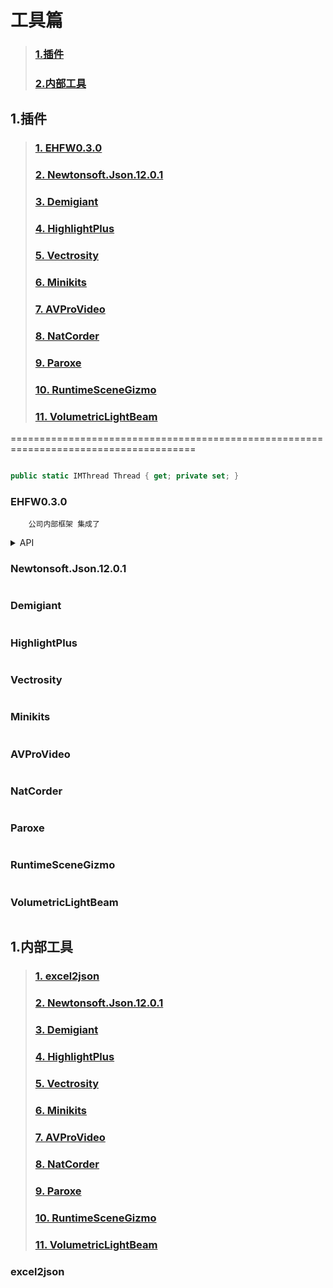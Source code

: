 # 工具篇
> ### [1.插件](#1插件)
> ### [2.内部工具](#1插件)

## 1.插件

> ### [1. EHFW0.3.0](#EHFW0.3.0)
> ### [2. Newtonsoft.Json.12.0.1](#newtonsoftjson1201)
> ### [3. Demigiant](#demigiant)
> ### [4. HighlightPlus](#highlightplus)
> ### [5. Vectrosity](#vectrosity)
> ### [6. Minikits](#minikits)
> ### [7. AVProVideo](#avprovideo)
> ### [8. NatCorder](#natcorder)
> ### [9. Paroxe](#paroxe)
> ### [10. RuntimeSceneGizmo](#runtimescenegizmo)
> ### [11. VolumetricLightBeam](#volumetriclightbeam)




======================================================================================
```csharp

public static IMThread Thread { get; private set; }
```
### EHFW0.3.0
```
    公司内部框架 集成了

```
<details><summary>API</summary>
<pre><code>
#### We can hide anything, even code!

```csharp
public static IMThread Thread { get; private set; }
```

```csharp
public static IMAsset Asset { get; private set; }
```
</code></pre>
</details>

### Newtonsoft.Json.12.0.1
```
```

### Demigiant
```
```

### HighlightPlus
```
```




### Vectrosity
```
```

### Minikits
```
```

### AVProVideo
```
```

### NatCorder
```
```

### Paroxe
```
```

### RuntimeSceneGizmo
```
```

### VolumetricLightBeam
```
```

## 1.内部工具

> ### [1. excel2json](#excel2json)
> ### [2. Newtonsoft.Json.12.0.1](#newtonsoftjson1201)
> ### [3. Demigiant](#demigiant)
> ### [4. HighlightPlus](#highlightplus)
> ### [5. Vectrosity](#highlightplus)
> ### [6. Minikits](#highlightplus)
> ### [7. AVProVideo](#highlightplus)
> ### [8. NatCorder](#highlightplus)
> ### [9. Paroxe](#highlightplus)
> ### [10. RuntimeSceneGizmo](#highlightplus)
> ### [11. VolumetricLightBeam](#highlightplus)



### excel2json
```
```